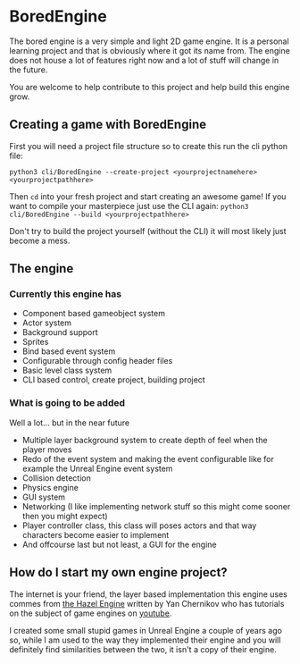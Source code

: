 # BoredEngine
The bored engine is a very simple and light 2D game engine. It is a personal
learning project and that is obviously where it got its name from. 
The engine does not house a lot of features right now and a lot of stuff will
change in the future.

You are welcome to help contribute to this project and help build this engine
grow. 

## Creating a game with BoredEngine
First you will need a project file structure so to create this run the 
cli python file:

`python3 cli/BoredEngine --create-project <yourprojectnamehere> <yourprojectpathhere>`

Then `cd` into your fresh project and start creating an awesome game!
If you want to compile your masterpiece just use the CLI again:
`python3 cli/BoredEngine --build <yourprojectpathhere>`

Don't try to build the project yourself (without the CLI) it will most likely
just become a mess.

## The engine

### Currently this engine has
- Component based gameobject system
- Actor system
- Background support
- Sprites
- Bind based event system
- Configurable through config header files
- Basic level class system
- CLI based control, create project, building project

### What is going to be added
Well a lot... but in the near future 
- Multiple layer background system to create depth of feel when the player moves
- Redo of the event system and making the event configurable 
  like for example the Unreal Engine event system
- Collision detection
- Physics engine
- GUI system
- Networking (I like implementing network stuff so this might come sooner 
  then you might expect)
- Player controller class, this class will poses actors and that way 
  characters become easier to implement
- And offcourse last but not least, a GUI for the engine

## How do I start my own engine project?
The internet is your friend, the layer based implementation this engine
uses commes from [the Hazel Engine](https://github.com/TheCherno/Hazel) written by Yan Chernikov
who has tutorials on the subject of game engines on [youtube](https://www.youtube.com/playlist?list=PLlrATfBNZ98dC-V-N3m0Go4deliWHPFwT).

I created some small stupid games in Unreal Engine a couple of years ago
so, while I am used to the way they implemented their engine and you will
definitely find similarities between the two, it isn't a copy of their engine.